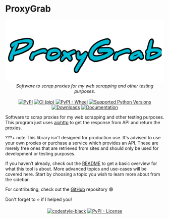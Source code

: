 # ProxyGrab

<p align="center">
<a href="https://proxygrab.skuzzers.xyz"><img src="img/name.png"></a>
<i>Software to scrap proxies for my web scrapping and other testing purposes.</i></br></br>
<a href="https://pypi.org/project/ProxyGrab/"><img src="https://img.shields.io/pypi/v/ProxyGrab" alt="PyPI"></a>
<a href="https://github.com/Divkix/ProxyGrab/actions"><img src="https://github.com/Divkix/ProxyGrab/workflows/CI%20%28pip%29/badge.svg" alt="CI (pip)"></a>
<a href="https://pypi.org/project/proxygrab/"><img src="https://img.shields.io/pypi/wheel/ProxyGrab.svg" alt="PyPI - Wheel"></a>
<a href="https://pypi.org/project/proxygrab/"><img src="https://img.shields.io/pypi/pyversions/ProxyGrab.svg" alt="Supported Python Versions"></a>
<a href="https://pepy.tech/project/ProxyGrab"><img src="https://pepy.tech/badge/ProxyGrab" alt="Downloads"></a>
<a href="https://proxygrab.skuzzers.xyz"><img src="https://api.netlify.com/api/v1/badges/07f64c3d-03c2-48e5-b947-0c75d38ff8ec/deploy-status" alt="Documentation"></a>
</p>

Software to scrap proxies for my web scrapping and other testing purposes. This program just uses [aiohttp](https://pypi.org/project/aiohttp) to get the response from API and return the proxies.

???+ note
    This library isn't designed for production use. It's advised to use your own proxies or purchase a service which provides an API. These are merely free ones that are retrieved from sites and should only be used for development or testing purposes.

If you haven’t already, check out the [README](https://github.com/Divkix/ProxyGrab/blob/master/README.md) to get a basic overview for what this tool is about. More advanced topics and use-cases will be covered here. Start by choosing a topic you wish to learn more about from the sidebar.

For contributing, check out the [GitHub](https://github.com/Divkix/ProxyGrab/) repository :smile:

Don't forget to :star: if I helped you!

<p align="center">
<a href="https://github.com/psf/black"><img src="https://img.shields.io/badge/code%20style-black-000000.svg" alt="codestyle-black"></a>
<a href="https://github.com/Divkix/ProxyGrab/blob/master/LICENSE"><img src="https://img.shields.io/pypi/l/ProxyGrab" alt="PyPI - License"></a>
</p>
